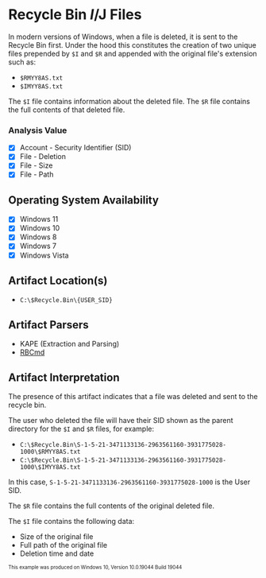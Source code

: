 # Recycle Bin $I/$J Files
In modern versions of Windows, when a file is deleted, it is sent to the Recycle Bin first. Under the hood this constitutes the creation of two unique files prepended by `$I` and `$R` and appended with the original file's extension such as:

 - `$RMYY8AS.txt`
 - `$IMYY8AS.txt`

The `$I` file contains information about the deleted file. The `$R` file contains the full contents of that deleted file.

### Analysis Value
 - [x] Account - Security Identifier (SID)
 - [x] File - Deletion
 - [x] File - Size
 - [x] File - Path

## Operating System Availability
 - [x] Windows 11
 - [x] Windows 10
 - [x] Windows 8
 - [x] Windows 7
 - [x] Windows Vista

## Artifact Location(s)
 - `C:\$Recycle.Bin\{USER_SID}`

## Artifact Parsers
 - KAPE (Extraction and Parsing)
 - [RBCmd](https://github.com/EricZimmerman/RBCmd)

## Artifact Interpretation
The presence of this artifact indicates that a file was deleted and sent to the recycle bin.

The user who deleted the file will have their SID shown as the parent directory for the `$I` and `$R` files, for example:

 - `C:\$Recycle.Bin\S-1-5-21-3471133136-2963561160-3931775028-1000\$RMYY8AS.txt`
 - `C:\$Recycle.Bin\S-1-5-21-3471133136-2963561160-3931775028-1000\$IMYY8AS.txt`

In this case, `S-1-5-21-3471133136-2963561160-3931775028-1000` is the User SID. 

The `$R` file contains the full contents of the original deleted file. 

The `$I` file contains the following data:

 - Size of the original file
 - Full path of the original file
 - Deletion time and date

<sup><sub>This example was produced on Windows 10, Version 10.0.19044 Build 19044</sub></sup>
